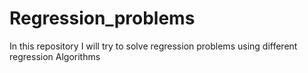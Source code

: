 # Regression_problems
In this repository I will try to solve regression problems using different regression Algorithms
